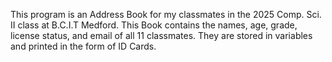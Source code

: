 This program is an Address Book for my classmates in the 2025 Comp. Sci. II class at B.C.I.T Medford. This Book contains the names, age, grade, license status, and email of all 11 classmates. They are stored in variables and printed in the form of ID Cards.
